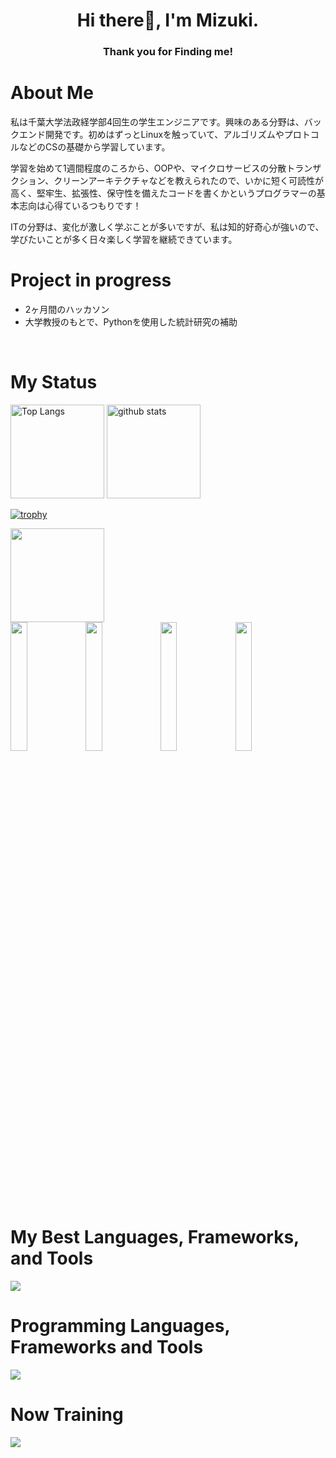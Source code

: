 
<h1 align="center"> 
Hi there👋, I'm Mizuki.
</h1>

<h3 align="center"> 
Thank you for Finding me!
</h3>

# About Me

私は千葉大学法政経学部4回生の学生エンジニアです。興味のある分野は、バックエンド開発です。初めはずっとLinuxを触っていて、アルゴリズムやプロトコルなどのCSの基礎から学習しています。

学習を始めて1週間程度のころから、OOPや、マイクロサービスの分散トランザクション、クリーンアーキテクチャなどを教えられたので、いかに短く可読性が高く、堅牢生、拡張性、保守性を備えたコードを書くかというプログラマーの基本志向は心得ているつもりです！ 

ITの分野は、変化が激しく学ぶことが多いですが、私は知的好奇心が強いので、学びたいことが多く日々楽しく学習を継続できています。
<br>

# Project in progress

- 2ヶ月間のハッカソン
- 大学教授のもとで、Pythonを使用した統計研究の補助
<br>

# My Status

<p align="left"> 
  <img alt="Top Langs" height="150px" src="https://github-readme-stats.vercel.app/api/top-langs/?username=mizuki-sleeper&layout=compact&count_private=true&show_icons=true&theme=dracula" />
  <img alt="github stats" height="150px" src="https://github-readme-stats.vercel.app/api?username=mizuki-sleeper&count_private=true&show_icons=true&show_icons=true&theme=dracula" />
</p>

[![trophy](https://github-profile-trophy.vercel.app/?username=mizuki-sleeper&theme=dracula&column=7)](https://github.com/ryo-ma/github-profile-trophy)

 <p align="left"> 
  <img  height="150px" src="http://github-profile-summary-cards.vercel.app/api/cards/profile-details?username=mizuki-sleeper&theme=dracula" />
   <br/>

   <img  width="23%" src="http://github-profile-summary-cards.vercel.app/api/cards/repos-per-language?username=mizuki-sleeper&theme=dracula" />
   <img  width="23%" src="http://github-profile-summary-cards.vercel.app/api/cards/most-commit-language?username=mizuki-sleeper&theme=dracula" />
   <img  width="23%" src="http://github-profile-summary-cards.vercel.app/api/cards/stats?username=mizuki-sleeper&theme=dracula" />
   <img  width="23%" src="http://github-profile-summary-cards.vercel.app/api/cards/productive-time?username=mizuki-sleeper&theme=dracula&utcOffset=9" />
  </p>
  <br>

# My Best Languages, Frameworks, and Tools

<img src="https://skillicons.dev/icons?i=py,flask,go,ts,react,redux,html,sass,git,vscode" />
<br>

# Programming Languages, Frameworks and Tools

<img src="https://skillicons.dev/icons?i=py,flask,go,js,ts,react,redux,html,css,sass,bootstrap,materialui,sqlite,mysql,postgres,docker,firebase,aws,neovim,github,git,linux,postman,vscode,figma" />
<br>

# Now Training

<img src="https://skillicons.dev/icons?i=py,go,ts,react,redux,postgres,docker,aws" />
<br>
